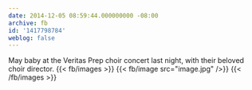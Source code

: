 ```yaml
---
date: 2014-12-05 08:59:44.000000000 -08:00
archive: fb
id: '1417798784'
weblog: false
---
```


May baby at the Veritas Prep choir concert last night, with their beloved choir director.
{{< fb/images >}}
{{< fb/image src="image.jpg" />}}
{{< /fb/images >}}
